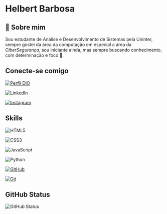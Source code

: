 # Helbert Barbosa


## 🚀 Sobre mim


Sou estudante de Análise e Desenvolvimento de Sistemas pela Uninter, sempre gostei da área da computação em especial a área da *CiberSegurança*, sou iniciante ainda, mas sempre buscando conhecimento, com determinação e foco 🚀.
## Conecte-se comigo
[![Perfil DIO](https://img.shields.io/badge/-Meu%20Perfil%20na%20DIO-000000?style=for-the-badge&logoColor=30A3DC)](https://www.dio.me/users/helbertbarbosa07)

[![LinkedIn](https://img.shields.io/badge/LinkedIn-000?style=for-the-badge&logo=linkedin&logoColor=0E76A8)](https://https://www.linkedin.com/in/helbert-12580818b/)

[![Instagram](https://img.shields.io/badge/Instagram-000?style=for-the-badge&logo=instagram)](https://www.instagram.com/helbert_barbosa_music)

## Skills
![HTML5](https://img.shields.io/badge/HTML5-000?style=for-the-badge&logo=html5)

![CSS3](https://img.shields.io/badge/CSS3-000?style=for-the-badge&logo=css3&logoColor=264CE4)

![JavaScript](https://img.shields.io/badge/JavaScript-000?style=for-the-badge&logo=javascript)

![Python](https://img.shields.io/badge/Python-000?style=for-the-badge&logo=python)

[![GitHub](https://img.shields.io/badge/GitHub-000?style=for-the-badge&logo=github)](https://docs.github.com/)

[![Git](https://img.shields.io/badge/Git-000?style=for-the-badge&logo=git)](https://git-scm.com/doc)

## GitHub Status

![GitHub Status](https://github-readme-stats.vercel.app/api?username=edimaron&theme=transparent&bg_color=000&border_color=30A3DC&show_icons=true&icon_color=30A3DC&title_color=BLUE&text_color=FFF)

